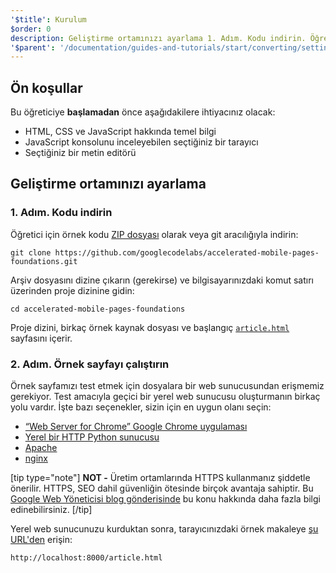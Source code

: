 ```yaml
---
'$title': Kurulum
$order: 0
description: Geliştirme ortamınızı ayarlama 1. Adım. Kodu indirin. Öğreticinin başlangıç kodunu ZIP dosyası olarak veya git aracılığıyla...
'$parent': '/documentation/guides-and-tutorials/start/converting/setting-up.md'
---
```


## Ön koşullar

Bu öğreticiye **başlamadan** önce aşağıdakilere ihtiyacınız olacak:

- HTML, CSS ve JavaScript hakkında temel bilgi
- JavaScript konsolunu inceleyebilen seçtiğiniz bir tarayıcı
- Seçtiğiniz bir metin editörü

## Geliştirme ortamınızı ayarlama

### 1. Adım. Kodu indirin

Öğretici için örnek kodu [ZIP dosyası](https://github.com/googlecodelabs/accelerated-mobile-pages-foundations/archive/master.zip) olarak veya git aracılığıyla indirin:

```shell
git clone https://github.com/googlecodelabs/accelerated-mobile-pages-foundations.git
```

Arşiv dosyasını dizine çıkarın (gerekirse) ve bilgisayarınızdaki komut satırı üzerinden proje dizinine gidin:

```shell
cd accelerated-mobile-pages-foundations
```

Proje dizini, birkaç örnek kaynak dosyası ve başlangıç [`article.html`](https://github.com/googlecodelabs/accelerated-mobile-pages-foundations/blob/master/article.html) sayfasını içerir.

### 2. Adım. Örnek sayfayı çalıştırın

Örnek sayfamızı test etmek için dosyalara bir web sunucusundan erişmemiz gerekiyor. Test amacıyla geçici bir yerel web sunucusu oluşturmanın birkaç yolu vardır. İşte bazı seçenekler, sizin için en uygun olanı seçin:

- [“Web Server for Chrome” Google Chrome uygulaması](https://chrome.google.com/webstore/detail/web-server-for-chrome/ofhbbkphhbklhfoeikjpcbhemlocgigb)
- [Yerel bir HTTP Python sunucusu](https://developer.mozilla.org/en-US/docs/Learn/Common_questions/set_up_a_local_testing_server#Running_a_simple_local_HTTP_server)
- [Apache](https://httpd.apache.org/docs/2.4/getting-started.html)
- [nginx](http://nginx.org/)

[tip type="note"] **NOT -** Üretim ortamlarında HTTPS kullanmanız şiddetle önerilir. HTTPS, SEO dahil güvenliğin ötesinde birçok avantaja sahiptir. Bu [Google Web Yöneticisi blog gönderisinde](https://webmasters.googleblog.com/2014/08/https-as-ranking-signal.html) bu konu hakkında daha fazla bilgi edinebilirsiniz. [/tip]

Yerel web sunucunuzu kurduktan sonra, tarayıcınızdaki örnek makaleye [şu URL'den](http://localhost:8000/article.html) erişin:

```text
http://localhost:8000/article.html
```
